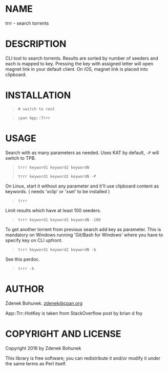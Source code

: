 # NAME

trrr - search torrents 

# DESCRIPTION

CLI tool to search torrents. Results are sorted by number of seeders and each is mapped to key. Pressing the key with assigned letter will open magnet link in your default client. On iOS, magnet link is placed into clipboard.

# INSTALLATION

> `# switch to root`

> `cpan App::Trrr`

# USAGE

Search with as many parameters as needed. Uses KAT by default, `-P` will switch to TPB.

> `trrr keyword1 keyword2 keywordN`
>
> `trrr keyword1 keyword2 keywordN -P`

On Linux, start it without any parameter and it'll use clipboard content as keywords. ( needs 'xclip' or 'xsel' to be installed )

> `trrr`

Limit results which have at least 100 seeders.

> `trrr keyword1 keyword2 keywordN -100`

To get another torrent from previous search add key as parameter. This is mandatory on Windows running 'Git/Bash for Windows' where you have to specify key on CLI upfront.

> `trrr keyword1 keyword2 keywordN -b`

See this perdoc.

> `trrr -h`

# AUTHOR

Zdenek Bohunek. <zdenek@cpan.org>

App::Trr::HotKey is taken from StackOverflow post by brian d foy

# COPYRIGHT AND LICENSE

Copyright 2016 by Zdenek Bohunek

This library is free software; you can redistribute it and/or modify it under the same terms as Perl itself.
